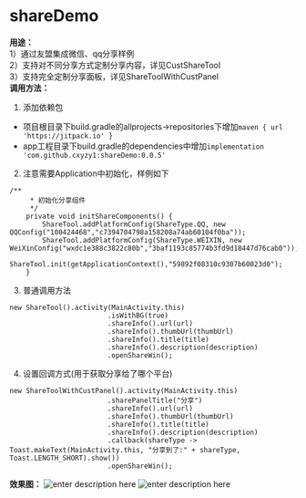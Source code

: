 # shareDemo
**用途：**  
1）通过友盟集成微信、qq分享样例  
2）支持对不同分享方式定制分享内容，详见CustShareTool  
3）支持完全定制分享面板，详见ShareToolWithCustPanel  
**调用方法：**
1. 添加依赖包
- 项目根目录下build.gradle的allprojects->repositories下增加`maven { url 'https://jitpack.io' }`
- app工程目录下build.gradle的dependencies中增加`implementation 'com.github.cxyzy1:shareDemo:0.0.5'`
2. 注意需要Application中初始化，样例如下
```
/**
     * 初始化分享组件
     */
    private void initShareComponents() {
        ShareTool.addPlatformConfig(ShareType.QQ, new QQConfig("100424468","c7394704798a158208a74ab60104f0ba"));
        ShareTool.addPlatformConfig(ShareType.WEIXIN, new WeiXinConfig("wxdc1e388c3822c80b","3baf1193c85774b3fd9d18447d76cab0"));
        ShareTool.init(getApplicationContext(),"59892f08310c9307b60023d0");
    }
```
3. 普通调用方法
```
new ShareTool().activity(MainActivity.this)
                        .isWithBG(true)
                        .shareInfo().url(url)
                        .shareInfo().thumbUrl(thumbUrl)
                        .shareInfo().title(title)
                        .shareInfo().description(description)
                        .openShareWin();
```
4. 设置回调方式(用于获取分享给了哪个平台)
```
new ShareToolWithCustPanel().activity(MainActivity.this)
                        .sharePanelTitle("分享")
                        .shareInfo().url(url)
                        .shareInfo().thumbUrl(thumbUrl)
                        .shareInfo().title(title)
                        .shareInfo().description(description)
                        .callback(shareType -> Toast.makeText(MainActivity.this, "分享到了:" + shareType, Toast.LENGTH_SHORT).show())
                        .openShareWin();
```

 **效果图：**
![enter description here](https://github.com/cxyzy1/shareDemo/raw/master/screenshot/20181122193333.png)
![enter description here](https://github.com/cxyzy1/shareDemo/raw/master/screenshot/20181122193342.png)
